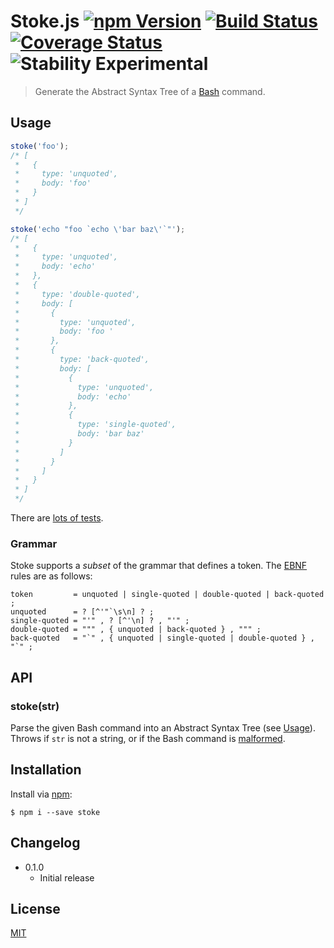 # Stoke.js [![npm Version](http://img.shields.io/npm/v/stoke.svg?style=flat)](https://www.npmjs.org/package/stoke) [![Build Status](https://img.shields.io/travis/yuanqing/stoke.svg?branch=master&style=flat)](https://travis-ci.org/yuanqing/stoke) [![Coverage Status](https://img.shields.io/coveralls/yuanqing/stoke.svg?style=flat)](https://coveralls.io/r/yuanqing/stoke) ![Stability Experimental](http://img.shields.io/badge/stability-experimental-red.svg)

> Generate the Abstract Syntax Tree of a [Bash](http://www.gnu.org/software/bash/) command.

## Usage

```js
stoke('foo');
/* [
 *   {
 *     type: 'unquoted',
 *     body: 'foo'
 *   }
 * ]
 */

stoke('echo "foo `echo \'bar baz\'`"');
/* [
 *   {
 *     type: 'unquoted',
 *     body: 'echo'
 *   },
 *   {
 *     type: 'double-quoted',
 *     body: [
 *       {
 *         type: 'unquoted',
 *         body: 'foo '
 *       },
 *       {
 *         type: 'back-quoted',
 *         body: [
 *           {
 *             type: 'unquoted',
 *             body: 'echo'
 *           },
 *           {
 *             type: 'single-quoted',
 *             body: 'bar baz'
 *           }
 *         ]
 *       }
 *     ]
 *   }
 * ]
 */
```

There are [lots of tests](https://github.com/yuanqing/stoke/blob/master/test).

### Grammar

Stoke supports a *subset* of the grammar that defines a token. The [EBNF](http://en.wikipedia.org/wiki/Extended_Backus-Naur_Form) rules are as follows:

```
token         = unquoted | single­-quoted | double­-quoted | back-quoted ;
unquoted      = ? [^'"`\s\n] ? ;
single­-quoted = "'" , ? [^'\n] ? , "'" ;
double-­quoted = """ , { unquoted | back-quoted } , """ ;
back-quoted   = "`" , { unquoted | single­-quoted | double­-quoted } , "`" ;
```

## API

### stoke(str)

Parse the given Bash command into an Abstract Syntax Tree (see [Usage](#usage)). Throws if `str` is not a string, or if the Bash command is [malformed](#grammar).

## Installation

Install via [npm](https://npmjs.com/):

```
$ npm i --save stoke
```

## Changelog

- 0.1.0
  - Initial release

## License

[MIT](https://github.com/yuanqing/stoke/blob/master/LICENSE)
